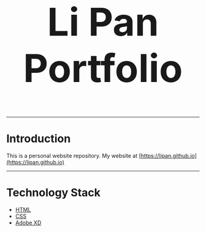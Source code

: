 <h1 align="center" style="font-size:100px" >
 Li Pan Portfolio
</h1>


---

# Introduction
This is a personal website repository. My website at [https://lipan.github.io](https://lipan.github.io)

---
# Technology Stack
- [HTML](https://developer.mozilla.org/en-US/docs/Web/HTML)
- [CSS](https://developer.mozilla.org/en-US/docs/Web/API/CSS)
- [Adobe XD](https://www.adobe.com/ca/products/xd.html)
